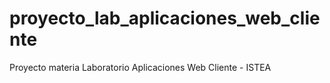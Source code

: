 # proyecto_lab_aplicaciones_web_cliente
Proyecto materia Laboratorio Aplicaciones Web Cliente - ISTEA
